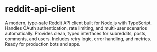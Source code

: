# reddit-api-client
A modern, type-safe Reddit API client built for Node.js with TypeScript. Handles OAuth authentication, rate limiting, and multi-user scenarios automatically. Provides clean, typed interfaces for subreddits, posts, comments, and users. Includes retry logic, error handling, and metrics. Ready for production bots and apps.
